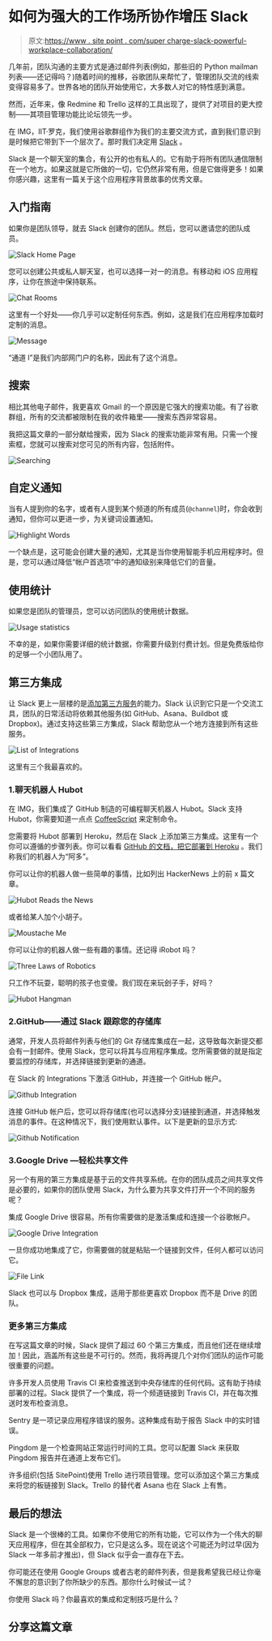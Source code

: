 # 如何为强大的工作场所协作增压 Slack

> 原文:[https://www . site point . com/super charge-slack-powerful-workplace-collaboration/](https://www.sitepoint.com/supercharge-slack-powerful-workplace-collaboration/)

几年前，团队沟通的主要方式是通过邮件列表(例如，那些旧的 Python mailman 列表——还记得吗？)随着时间的推移，谷歌团队来帮忙了，管理团队交流的线索变得容易多了。世界各地的团队开始使用它，大多数人对它的特性感到满意。

然而，近年来，像 Redmine 和 Trello 这样的工具出现了，提供了对项目的更大控制——其项目管理功能比论坛领先一步。

在 IMG，IIT·罗克，我们使用谷歌群组作为我们的主要交流方式，直到我们意识到是时候把它带到下一个层次了。那时我们决定用 [Slack](https://slack.com/) 。

Slack 是一个聊天室的集合，有公开的也有私人的。它有助于将所有团队通信限制在一个地方。如果这就是它所做的一切，它仍然非常有用，但是它做得更多！如果你感兴趣，这里有一篇关于这个应用程序背景故事的优秀文章。

## 入门指南

如果你是团队领导，就去 Slack 创建你的团队。然后，您可以邀请您的团队成员。

![Slack Home Page](../Images/5e69ce52756a06be1533d65d5762298f.png)

您可以创建公共或私人聊天室，也可以选择一对一的消息。有移动和 iOS 应用程序，让你在旅途中保持联系。

![Chat Rooms](../Images/cdf8ddf700e90c50d1aacf991a929f13.png)

这里有一个好处——你几乎可以定制任何东西。例如，这是我们在应用程序加载时定制的消息。

![Message](../Images/2b5c9b41ab1177496dac07fe9c39cbdc.png)

“通道 I”是我们内部网门户的名称，因此有了这个消息。

## 搜索

相比其他电子邮件，我更喜欢 Gmail 的一个原因是它强大的搜索功能。有了谷歌群组，所有的交流都被限制在我的收件箱里——搜索东西非常容易。

我把这篇文章的一部分献给搜索，因为 Slack 的搜索功能非常有用。只需一个搜索框，您就可以搜索对您可见的所有内容，包括附件。

![Searching](../Images/ec14dbad75c6f14c0c3d4b42254970c9.png)

## 自定义通知

当有人提到你的名字，或者有人提到某个频道的所有成员(`@channel`)时，你会收到通知，但你可以更进一步，为关键词设置通知。

![Highlight Words](../Images/e3f435d29440984e2ad89664bf58ffc0.png)

一个缺点是，这可能会创建大量的通知，尤其是当你使用智能手机应用程序时。但是，您可以通过降低“帐户首选项”中的通知级别来降低它们的音量。

## 使用统计

如果您是团队的管理员，您可以访问团队的使用统计数据。

![Usage statistics](../Images/32c472b767c1e9b3504a3ce0362a8df8.png)

不幸的是，如果你需要详细的统计数据，你需要升级到付费计划。但是免费版给你的足够一个小团队用了。

## 第三方集成

让 Slack 更上一层楼的是[添加第三方服务](https://slack.com/integrations)的能力。Slack 认识到它只是一个交流工具，团队的日常活动将依赖其他服务(如 GitHub、Asana、Buildbot 或 Dropbox)。通过支持这些第三方集成，Slack 帮助您从一个地方连接到所有这些服务。

![List of Integrations](../Images/716b4d12b30c0d5f4934ff9f2068f1b6.png)

这里有三个我最喜欢的。

### 1.聊天机器人 Hubot

在 IMG，我们集成了 GitHub 制造的可编程聊天机器人 Hubot。Slack 支持 Hubot，你需要知道一点点 [CoffeeScript](http://coffeescript.org/) 来定制命令。

您需要将 Hubot 部署到 Heroku，然后在 Slack 上添加第三方集成。这里有一个你可以遵循的步骤列表。你可以看看 [GitHub 的文档，把它部署到 Heroku](https://github.com/github/hubot/blob/master/docs/deploying/heroku.md) 。我们称我们的机器人为“阿多”。

你可以让你的机器人做一些简单的事情，比如列出 HackerNews 上的前 x 篇文章。

![Hubot Reads the News](../Images/251b5f83f41faec12081f2f1a2a24cda.png)

或者给某人加个小胡子。

![Moustache Me](../Images/c9fce013b27457c3e68adf951f269f57.png)

你可以让你的机器人做一些有趣的事情。还记得 iRobot 吗？

![Three Laws of Robotics](../Images/ef135241b7d9fc4ad2461cf4386e4cd1.png)

只工作不玩耍，聪明的孩子也变傻。我们现在来玩刽子手，好吗？

![Hubot Hangman](../Images/961fe1f08a6f0f33e7732d0f914c59d4.png)

### 2.GitHub——通过 Slack 跟踪您的存储库

通常，开发人员将邮件列表与他们的 Git 存储库集成在一起，这导致每次新提交都会有一封邮件。使用 Slack，您可以将其与应用程序集成。您所需要做的就是指定要监控的存储库，并选择链接到更新的通道。

在 Slack 的 Integrations 下激活 GitHub，并连接一个 GitHub 帐户。

![Github Integration](../Images/0db5ab5aa38624cb13e70578d2d75736.png)

连接 GitHub 帐户后，您可以将存储库(也可以选择分支)链接到通道，并选择触发消息的事件。在这种情况下，我们使用默认事件。以下是更新的显示方式:

![Github Notification](../Images/65a6e280438a101441223a8a61a32640.png)

### 3.Google Drive —轻松共享文件

另一个有用的第三方集成是基于云的文件共享系统。在你的团队成员之间共享文件是必要的，如果你的团队使用 Slack，为什么要为共享文件打开一个不同的服务呢？

集成 Google Drive 很容易。所有你需要做的是激活集成和连接一个谷歌帐户。

![Google Drive Integration](../Images/53ef5fbda0ce1bd811a70c78a680c96e.png)

一旦你成功地集成了它，你需要做的就是粘贴一个链接到文件，任何人都可以访问它。

![File Link](../Images/59e104b84446524f7ff7d6663c35a2ae.png)

Slack 也可以与 Dropbox 集成，适用于那些更喜欢 Dropbox 而不是 Drive 的团队。

### 更多第三方集成

在写这篇文章的时候，Slack 提供了超过 60 个第三方集成，而且他们还在继续增加！因此，涵盖所有这些是不可行的。然而，我将再提几个对你们团队的运作可能很重要的问题。

许多开发人员使用 Travis CI 来检查推送到中央存储库的任何代码。这有助于持续部署的过程。Slack 提供了一个集成，将一个频道链接到 Travis CI，并在每次推送时发布检查消息。

Sentry 是一项记录应用程序错误的服务。这种集成有助于报告 Slack 中的实时错误。

Pingdom 是一个检查网站正常运行时间的工具。您可以配置 Slack 来获取 Pingdom 报告并在通道上发布它们。

许多组织(包括 SitePoint)使用 Trello 进行项目管理。您可以添加这个第三方集成来将您的板链接到 Slack。Trello 的替代者 Asana 也在 Slack 上有售。

## 最后的想法

Slack 是一个很棒的工具。如果你不使用它的所有功能，它可以作为一个伟大的聊天应用程序，但在其全部权力，它只是这么多。现在说这个可能还为时过早(因为 Slack 一年多前才推出)，但 Slack 似乎会一直存在下去。

你可能还在使用 Google Groups 或者古老的邮件列表，但是我希望我已经让你毫不懈怠的意识到了你所缺少的东西。那你什么时候试一试？

你使用 Slack 吗？你最喜欢的集成和定制技巧是什么？

## 分享这篇文章